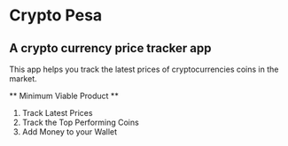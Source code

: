 # Crypto Pesa
## A crypto currency price tracker app

This app helps you track the latest prices of cryptocurrencies coins in the market.

** Minimum Viable Product **
1. Track Latest Prices
2. Track the Top Performing Coins
3. Add Money to your Wallet



